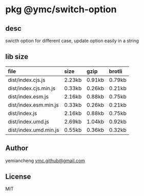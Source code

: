# pkg @ymc/switch-option

## desc
swicth option for different case, update option easily in a string

## lib size  
file | size | gzip | brotli
:---- | :---- | :---- | :----
dist/index.cjs.js | 2.23kb | 0.91kb | 0.79kb
dist/index.cjs.min.js | 0.33kb | 0.26kb | 0.21kb
dist/index.esm.js | 2.16kb | 0.88kb | 0.75kb
dist/index.esm.min.js | 0.33kb | 0.26kb | 0.21kb
dist/index.js | 2.16kb | 0.88kb | 0.75kb
dist/index.umd.js | 2.69kb | 1.04kb | 0.92kb
dist/index.umd.min.js | 0.55kb | 0.36kb | 0.32kb

## Author
yemiancheng <ymc.github@gmail.com>

## License
MIT